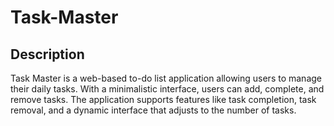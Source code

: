 # Task-Master

## Description
Task Master is a web-based to-do list application allowing users to manage their daily tasks. With a minimalistic interface, users can add, complete, and remove tasks. The application supports features like task completion, task removal, and a dynamic interface that adjusts to the number of tasks.
